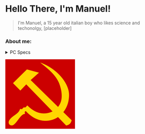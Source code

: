 # Hello There, I'm Manuel!
> I'm Manuel, a 15 year old italian boy who likes science and techonolgy, [placeholder]

### About me:


<details>
<summary>
PC Specs
</summary> 
<br>

GPU: RTX3060 <br>
CPU Intel i7 <br>
pene </details>


<e href="https://it.wikipedia.org/wiki/Comunismo#/media/File:Hammer_and_sickle.svg" target="_blank" rel="noreferrer"><img src="https://raw.githubusercontent.com/IlDonTumore/IlDonTumore/main/Comunismo.png"/>
